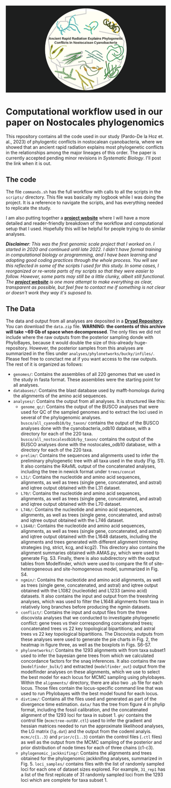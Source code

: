 ![cover_light](https://github.com/cjpardodelahoz/nostocales/blob/main/docs/figs/cover_light.png)

# Computational workflow used in our paper on Nostocales phylogenomics


This repository contains all the code used in our study (Pardo-De la Hoz et. al., 2023) of phylogentic conflicts in nostocalean cyanobacteria, where we showed that an ancient rapid radiation explains most phylogenetic conflicts in the relationships among the major lineages of this order. The paper is currently accepted pending minor revisions in *Systematic Biology*. I'll post the link when it is out.

## The code
The file `commands.sh` has the full workflow with calls to all the scripts in the `scripts/` directory. This file was basically my logbook while I was doing the project. It is a reference to navigate the scripts, and has everything needed to replicate the study. 

I am also putting together a **[project website](https://cjpardodelahoz.github.io/nostocales/)** where I will have a more detailed and reader-friendly breakdown of the workflow and computational setup that I used. Hopefully this will be helpful for people trying to do similar analyses.

_**Disclaimer**: This was the first genomic scale project that I worked on. I started in 2020 and continued until late 2022. I didn't have formal training in computational biology or programming, and I have been learning and adopting good coding practices through the whole process. You will see this reflected in some of the scripts I used for this study. In some cases, I reorganized or re-wrote parts of my scripts so that they were easier to follow. However, some parts may still be a little clunky, albeit still functional. The **[project website](https://cjpardodelahoz.github.io/nostocales/)** is one more attempt to make everything as clear, transparent as possible, but feel free to contact me if something is not clear or doesn't work they way it's suposed to._

## The Data

The data and output from all analyses are deposited in a **[Dryad Repository](https://doi.org/10.5061/dryad.tht76hf1p)**. You can download the `data.zip` file. **WARNING: the contents of this archive will take ~69 Gb of space when decompressed**. The only files we did not include where the raw outputs from the posterior sampling donde with PhyloBayes, because it would double the size of this-already huge-repository. However, the posterior samples from this analyses are summarized in the files under `analyses/phylonetworks/bucky/infiles/`. Please feel free to conctact me at if you want access to the raw outputs. The rest of it is organized as follows:

*   `genomes/`: Contains the assemblies of all 220 genomes that we used in the study in fasta format. These assemblies were the starting point for all analyses.
*   `databases/`: Contains the blast database used by mafft-homologs during the alignments of the amino acid sequences.
*   `analyses/`: Contains the output from all analyses. It is structured like this:
	- `genome_qc/`: Contains the output of the BUSCO analyses that were used for QC of the sampled genomes and to extract the loci used in several of the phylogenomic analyses. `busco/all_cyanodb10/by_taxon/` contains the output of the BUSCO analyses done with the cyanobacteria_odb10 database, with a directory for each of the 220 taxa. `busco/all_nostocalesdb10/by_taxon/` contains the output of the BUSCO analyses done with the nostocales\_odb10 database, with a directory for each of the 220 taxa.
	- `prelim/`: Contains the sequences and alignments used to infer the preliminary phylogenetic tree with all taxa used in the study (Fig. S1). It also contains the RAxML output of the concatenated analyses, including the tree in newick format under `trees/concat`
	- `L31/`: Contains the nucleotide and amino acid sequences, alignments, as well as trees (single gene, concatenated, and astral) and iqtree output obtained with the L31 dataset.
	- `L70/`: Contains the nucleotide and amino acid sequences, alignments, as well as trees (single gene, concatenated, and astral) and iqtree output obtained with the L70 dataset.
	- `L746/`: Contains the nucleotide and amino acid sequences, alignments, as well as trees (single gene, concatenated, and astral) and iqtree output obtained with the L746 dataset.
	- `L1648/`: Contains the nucleotide and amino acid sequences, alignments, as well as trees (single gene, concatenated, and astral) and iqtree output obtained with the L1648 datasets, including the alignments and trees generated with different alignment trimming strategies (ng, strict, kcg, and kcg2). This directory also contains the alignment summaries obtained with AMAS.py, which were used to generate Fig. S3. Finally, there is also subdirectory with the output tables from Modelfinder, which were used to compare the fit of site-heterogeneous and site-homogeneous model, summarized in Fig. S4.
	- `ngmin/`: Contains the nucleotide and amino acid alignments, as well as trees (single gene, concatenated, and astral) and iqtree output obtained with the L1082 (nucleotide) and L1233 (amino acid) datasets. It also contains the input and output from the treeshring analyses, which was used to filter the L1648 alignments from taxa in relatively long branches before producing the ngmin datasets.
	- `conflict/`: Contains the input and output files from the three discovista analyses that we conducted to investigate phylogenetic conflict: gene trees vs their corresponding concatenated trees; concatenated trees vs 22 key topological bipartitions; and astral trees vs 22 key topological bipartitions. The Discovista outputs from these analyses were used to generate the pie charts in Fig. 2, the heatmap in figure three, as well as the boxplots in Figs. S6-S7.
	- `phylonetworks/`: Contains the 1293 alignments with from taxa subset1 used to infer the bayesian gene trees from which we calculated concordance factors for the snaq inferences. It also contains the raw (`modelfinder_bulk/`) and extracted (`modelfinder_out`) output from the modelfinder analyses on these alignments, which we use to select the best model for each locus for MCMC sampling using phylobayes. Within the `alignments/` directory, there are also two `.pb` file for each locus. Those files contain the locus-specific command line that was used to run Phylobayes with the best model found for each locus.
	- `divtime/`: Contains all the files used and generated as part of the divergence time estimation. `data/` has the tree from figure 4 in phylip format, including the fossil calibration, and the concatenated alignment of the 1293 loci for taxa in subset 1. `gH/` contains the control file (`mcmctree-outBV.ctl`) used to infer the gradient and hessian matrices needed to run the approximate likelihood analyses, the LG matrix (`lg.dat`) and the output from the codeml analyis. `mcmc/c{1..3}` and `prior/c{1..3}` contain the control files (`.ctl` files) as well as the output from the MCMC sampling of the posterior and prior distribution of node times for each of three chains (c1-c3).
	- `phylogenomic_jackknifing/`: Contains the alignments and trees obtained for the phylogenomic jackknifing analyses, summarized in Fig. 5. `loci_samples/` contains files with the list of randomly sampled loci for each one of dataset sizes explored. For example, `31_rep1` has a list of the first replicate of 31 randomly sampled loci from the 1293 loci which are complete for taxa subset 1.